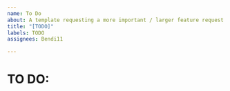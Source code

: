 ```yaml
---
name: To Do
about: A template requesting a more important / larger feature request
title: "[TODO]"
labels: TODO
assignees: Bendi11

---
```


# TO DO:
